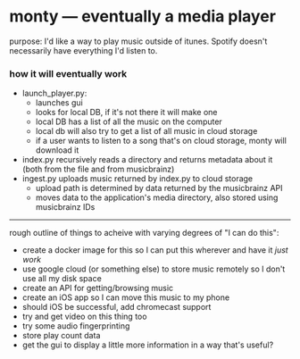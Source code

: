 # monty — eventually a media player

purpose: I'd like a way to play music outside of itunes. Spotify doesn't necessarily have everything I'd listen to.

### how it will eventually work
- launch_player.py:
  - launches gui
  - looks for local DB, if it's not there it will make one
  - local DB has a list of all the music on the computer
  - local db will also try to get a list of all music in cloud storage
  - if a user wants to listen to a song that's on cloud storage, monty will download it
- index.py recursively reads a directory and returns metadata about it (both from the file and from musicbrainz)
- ingest.py uploads music returned by index.py to cloud storage
  - upload path is determined by data returned by the musicbrainz API
  - moves data to the application's media directory, also stored using musicbrainz IDs

---

rough outline of things to acheive with varying degrees of "I can do this":
- create a docker image for this so I can put this wherever and have it *just work*
- use google cloud (or something else) to store music remotely so I don't use all my disk space
- create an API for getting/browsing music
- create an iOS app so I can move this music to my phone
- should iOS be successful, add chromecast support
- try and get video on this thing too
- try some audio fingerprinting
- store play count data
- get the gui to display a little more information in a way that's useful?
